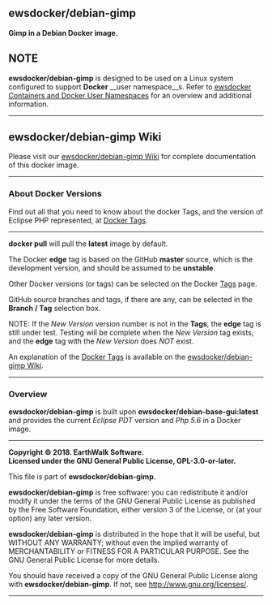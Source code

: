 ## ewsdocker/debian-gimp  

__Gimp in a Debian Docker image.__  

## NOTE

**ewsdocker/debian-gimp** is designed to be used on a Linux system configured to support **Docker** __user namespace__s.  Refer to [ewsdocker Containers and Docker User Namespaces](https://github.com/ewsdocker/ewsdocker.github.io/wiki/UserNS-Overview) for an overview and additional information.  

____  

## ewsdocker/debian-gimp Wiki  

Please visit our [ewsdocker/debian-gimp Wiki](https://github.com/ewsdocker/debian-gimp/wiki/QuickStart) for complete documentation of this docker image.  
____  

### About Docker Versions  

Find out all that you need to know about the docker Tags, and the version of Eclipse PHP represented, at [Docker Tags](https://github.com/ewsdocker/debian-gimp/wiki/DockerTags).  
_____________________  

**docker pull** will pull the **latest** image by default.  

The Docker **edge** tag is based on the GitHub **master** source, which is the development version, and should be assumed to be **unstable**.  

Other Docker versions (or tags) can be selected on the Docker [Tags](https://hub.docker.com/r/ewsdocker/debian-gimp/tags/) page. 

GitHub source branches and tags, if there are any, can be selected in the **Branch / Tag** selection box.  

NOTE: If the _New Version_ version number is not in the **Tags**, the **edge** tag is still under test.  Testing will be complete when the _New Version_ tag exists, and the **edge** tag with the _New Version_ does <i>NOT</i> exist.

An explanation of the [Docker Tags](https://github.com/ewsdocker/debian-gimp/wiki/DockerTags) is available on the [ewsdocker/debian-gimp Wiki](https://github.com/ewsdocker/debian-gimp/wiki).
____

### Overview  

**ewsdocker/debian-gimp** is built upon **ewsdocker/debian-base-gui:latest** and provides the current _Eclipse PDT_ version and _Php 5.6_ in a Docker image.  
____  

**Copyright © 2018. EarthWalk Software.**  
**Licensed under the GNU General Public License, GPL-3.0-or-later.**  

This file is part of **ewsdocker/debian-gimp**.  

**ewsdocker/debian-gimp** is free software: you can redistribute 
it and/or modify it under the terms of the GNU General Public License 
as published by the Free Software Foundation, either version 3 of the 
License, or (at your option) any later version.  

**ewsdocker/debian-gimp** is distributed in the hope that it will 
be useful, but WITHOUT ANY WARRANTY; without even the implied warranty 
of MERCHANTABILITY or FITNESS FOR A PARTICULAR PURPOSE.  See the
GNU General Public License for more details.  

You should have received a copy of the GNU General Public License
along with **ewsdocker/debian-gimp**.  If not, see 
<http://www.gnu.org/licenses/>.  
____  
